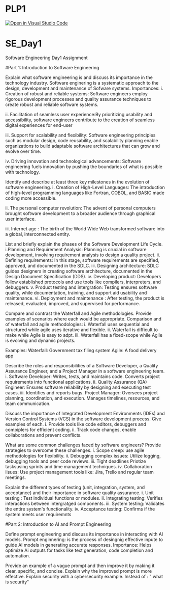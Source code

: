 # PLP1
[![Open in Visual Studio Code](https://classroom.github.com/assets/open-in-vscode-2e0aaae1b6195c2367325f4f02e2d04e9abb55f0b24a779b69b11b9e10269abc.svg)](https://classroom.github.com/online_ide?assignment_repo_id=18521472&assignment_repo_type=AssignmentRepo)
# SE_Day1
Software Engineering Day1 Assignment

#Part 1: Introduction to Software Engineering

Explain what software engineering is and discuss its importance in the technology industry.
Software enginering is a systematic approach to the design, development and maintenance of Sofware systems.
Importances:
i. Creation of robust and reliable systems: Software engineers employ rigorous development processes and quality assurance techniques to create robust and reliable software systems.

ii. Facilitation of seamless user 
experience:By prioritizing usability and accessibility, software engineers contribute to the creation of seamless digital experiences for end-user

iii. Support for scalability and flexibility: Software engineering principles such as modular design, code reusability, and scalability planning enable organizations to build adaptable software architectures that can grow and evolve over time.

iv. Driving innovation and technological advancements:  Software engineering fuels innovation by pushing the boundaries of what is possible with technology.

Identify and describe at least three key milestones in the evolution of software engineering.
i. Creation of High-Level Languages: The introduction of high-level programming languages like Fortran, COBOL, and BASIC made coding more accessible.

ii. The personal computer revolution: The advent of personal computers brought software development to a broader audience through graphical user interface.

iii. Internet age : The birth of the World Wide Web transformed software into a global, interconnected entity.


List and briefly explain the phases of the Software Development Life Cycle.
i.Planning and Requirement Analysis: Planning is crucial in software development, involving requirement analysis to design a quality project.
ii. Defining requirements: In this stage, software requirements are specified, approved, and documented in the SDLC.
iii.  Designing architecture: SDLC guides designers in creating software architecture, documented in the Design Document Specification (DDS).
iv. Developing product:  Developers follow established protocols and use tools like compilers, interpreters, and debuggers.
v. Product testing and intergration: Testing ensures software quality, while documentation, training, and support aid usability and maintenance.
vi. Deployment and maintenance : After testing, the product is released, evaluated, improved, and supervised for performance.


Compare and contrast the Waterfall and Agile methodologies. Provide examples of scenarios where each would be appropriate.
Comparison and of waterfall and agile methodologies:
i. Waterfall uses sequential and structured while agile uses iterative and flexible.
ii. Waterfall is difficult to make while Agile is easy to adpt.
iii. Waterfall has a fixed-scope while Agile is evolving and dynamic projects.

Examples: 
Waterfall: Government tax filing system 
Agile: A food delivery app



Describe the roles and responsibilities of a Software Developer, a Quality Assurance Engineer, and a Project Manager in a software engineering team.
i. Software Developer: Writes, tests, and maintains code. Converts project requirements into functional applications.
ii. Quality Assurance (QA) Engineer: Ensures software reliability by designing and executing test cases. 
iii. Identifies and reports bugs.
Project Manager: Oversees project planning, coordination, and execution. Manages timelines, resources, and team communication.

Discuss the importance of Integrated Development Environments (IDEs) and Version Control Systems (VCS) in the software development process. Give examples of each.
i. Provide tools like code editors, debuggers and compiplers for efficient coding.
ii. Track code changes, enable collaborations and prevent conflicts.


What are some common challenges faced by software engineers? Provide strategies to overcome these challenges.
i. Scope creep: use agile methodologies for flexibility.
ii. Debugging complex issues: Utilize logging, debugging tools and peer code reviews.
iii. Tight deadlines Priotize tasksusing sprints and time management techniques.
iv. Collaboration iisues: Use project management tools like: Jira, Trello and regular team meetings.


Explain the different types of testing (unit, integration, system, and acceptance) and their importance in software quality assurance.
i. Unit testing : Test individual functions or modules.
ii. Integrating testing: Verifies interactions between intergratged components.
iii. System testing: Validates the entire system's functionality.
iv. Acceptance testing: Confirms if the system meets user requiremnts


#Part 2: Introduction to AI and Prompt Engineering


Define prompt engineering and discuss its importance in interacting with AI models.
Prompt enginnering: is the process of desingnig effective inpute to guide AI models in generating accurate responses.
Importance: Helps optimize Ai outputs for tasks like text generation, code completion and automation.


Provide an example of a vague prompt and then improve it by making it clear, specific, and concise. Explain why the improved prompt is more effective.
Explain security with a cybersecurity example. Instead of : " what is security"
